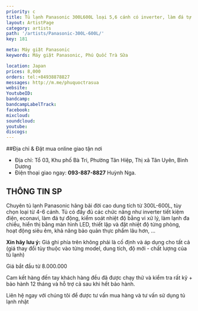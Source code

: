 ```yaml
---
priority: c
title: Tủ lạnh Panasonic 300L600L loại 5,6 cánh có inverter, làm đá tự động, khử mùi và diệt khuẩn
layout: ArtistPage
category: artists
path: '/artists/Panasonic-300L-600L/'
key: 181

meta: Máy giặt Panasonic
keywords: Máy giặt Panasonic, Phú Quốc Trà Sữa

location: Japan
prices: 8,000
orders: tel:+84938878827
messages: http://m.me/phuquoctrasua
website: 
YoutubeID: 
bandcamp: 
bandcampLabelTrack: 
facebook: 
mixcloud: 
soundcloud: 
youtube: 
discogs: 
---
```


##Địa chỉ & Đặt mua online giao tận nơi

- Địa chỉ: Tổ 03, Khu phố Bà Tri, Phường Tân Hiệp, Thị xã Tân Uyên, Bình Dương
- Điện thoại giao ngay: **093-887-8827** Huỳnh Nga.

## THÔNG TIN SP

Chuyên tủ lạnh Panasonic hãng bãi đời cao dung tích từ 300L-600L, tùy chọn loại từ 4-6 cánh. Tủ có đầy đủ các chức năng như inverter tiết kiệm điện, econavi, làm đá tự động, kiểm soát nhiệt độ bằng vi xử lý, làm lạnh đa chiều, hiển thị bằng màn hình LED, thiết lập và đặt nhiệt độ từng phòng, hoạt động siêu êm, khả năng bảo quản thực phẩm lâu hơn, ...

**Xin hãy lưu ý:** Giá ghi phía trên không phải là cố định và áp dụng cho tất cả (giá thay đổi tùy thuộc vào từng model, dung tích, độ mới - chất lượng của tủ lạnh)

Giá bắt đầu từ 8.000.000

Cam kết hàng đến tay khách hàng đều đã được chạy thử và kiểm tra rất kỹ + bảo hành 12 tháng và hỗ trợ cả sau khi hết bảo hành.

Liên hệ ngay với chúng tôi để được tư vấn mua hàng và tư vấn sử dụng tủ lạnh nhật
